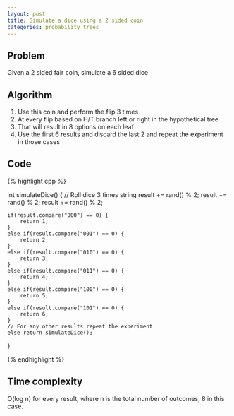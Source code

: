 ```yaml
---
layout: post
title: Simulate a dice using a 2 sided coin
categories: probability trees
---
```


## Problem

Given a 2 sided fair coin, simulate a 6 sided dice

## Algorithm

1. Use this coin and perform the flip 3 times
2. At every flip based on H/T branch left or right in the hypothetical tree
3. That will result in 8 options on each leaf
4. Use the first 6 results and discard the last 2 and repeat the experiment in those cases

## Code    
{% highlight cpp %}

int simulateDice() {
	// Roll dice 3 times
	string result += rand() % 2;
	result += rand() % 2;
	result += rand() % 2;

	if(result.compare("000") == 0) {
		return 1;
	}
	else if(result.compare("001") == 0) {
		return 2;
	}
	else if(result.compare("010") == 0) {
		return 3;
	}
	else if(result.compare("011") == 0) {
		return 4;
	}
	else if(result.compare("100") == 0) {
		return 5;
	}
	else if(result.compare("101") == 0) {
		return 6;
	}
	// For any other results repeat the experiment
	else return simulateDice();
}

{% endhighlight %}

## Time complexity

O(log n) for every result, where n is the total number of outcomes, 8 in this case.